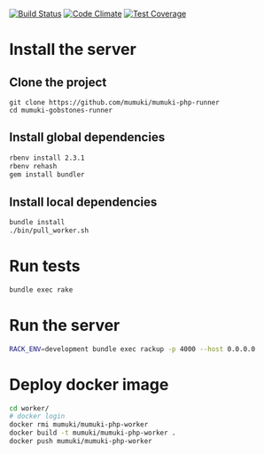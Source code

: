 [![Build Status](https://travis-ci.org/mumuki/mumuki-gobstones-runner.svg?branch=master)](https://travis-ci.org/mumuki/mumuki-gobstones-runner)
[![Code Climate](https://codeclimate.com/github/mumuki/mumuki-gobstones-runner/badges/gpa.svg)](https://codeclimate.com/github/mumuki/mumuki-gobstones-runner)
[![Test Coverage](https://codeclimate.com/github/mumuki/mumuki-gobstones-runner/badges/coverage.svg)](https://codeclimate.com/github/mumuki/mumuki-gobstones-runner)

# Install the server

## Clone the project

```
git clone https://github.com/mumuki/mumuki-php-runner
cd mumuki-gobstones-runner
```

## Install global dependencies

```bash
rbenv install 2.3.1
rbenv rehash
gem install bundler
```

## Install local dependencies

```bash
bundle install
./bin/pull_worker.sh
```

# Run tests

```bash
bundle exec rake
```

# Run the server

```bash
RACK_ENV=development bundle exec rackup -p 4000 --host 0.0.0.0
```

# Deploy docker image

```bash
cd worker/
# docker login
docker rmi mumuki/mumuki-php-worker
docker build -t mumuki/mumuki-php-worker .
docker push mumuki/mumuki-php-worker
```

